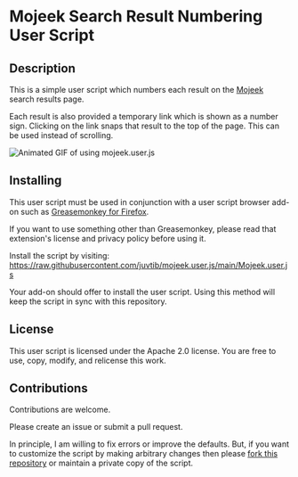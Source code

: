 
# Mojeek Search Result Numbering User Script

## Description 

This is a simple user script which numbers each result on the [Mojeek](https://www.mojeek.com/) search results page. 

Each result is also provided a temporary link which is shown as a number sign. Clicking on the link snaps that result to the top of the page. This can be used instead of scrolling. 

![Animated GIF of using mojeek.user.js](https://user-images.githubusercontent.com/51273929/198850851-ef51591c-89f1-4bad-af0f-ef8157928bfb.gif)

## Installing 

This user script must be used in conjunction with a user script browser add-on such as [Greasemonkey for Firefox](https://addons.mozilla.org/firefox/addon/greasemonkey/). 

If you want to use something other than Greasemonkey, please read that extension's license and privacy policy before using it. 

Install the script by visiting: https://raw.githubusercontent.com/juvtib/mojeek.user.js/main/Mojeek.user.js

Your add-on should offer to install the user script. Using this method will keep the script in sync with this repository. 

## License

This user script is licensed under the Apache 2.0 license. You are free to use, copy, modify, and relicense this work.  

## Contributions

Contributions are welcome. 

Please create an issue or submit a pull request. 

In principle, I am willing to fix errors or improve the defaults. But, if you want to customize the script by making arbitrary changes then please [fork this repository](https://github.com/juvtib/mojeek.user.js/fork) or maintain a private copy of the script. 

